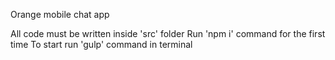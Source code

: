 Orange mobile chat app

All code must be written inside 'src' folder
Run 'npm i' command for the first time
To start run 'gulp' command in terminal